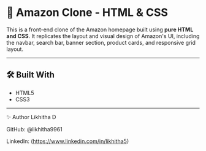 # 🛒 Amazon Clone - HTML & CSS

This is a front-end clone of the Amazon homepage built using **pure HTML and CSS**. It replicates the layout and visual design of Amazon's UI, including the navbar, search bar, banner section, product cards, and responsive grid layout.

---
## 🛠️ Built With

- HTML5
- CSS3 

---
✨ Author
Likhitha D

GitHub: @likhitha9961

LinkedIn: (https://www.linkedin.com/in/likhitha5)
